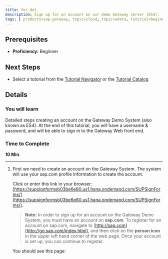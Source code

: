 ```yaml
---
title: for del
description: Sign up for an account on our demo Gateway server (ES4).
tags: [ products>sap-gateway, topic>cloud, topic>odata, tutorial>beginner ]
---
```

## Prerequisites  
 - **Proficiency:** Beginner

## Next Steps
 - Select a tutorial from the [Tutorial Navigator](http://go.sap.com/developer/tutorial-navigator.html) or the [Tutorial Catalog](http://go.sap.com/developer/tutorials.html)

## Details
### You will learn
Detailed steps creating an account on the Gateway Demo System (also known as ES4).  At the end of this tutorial, you will have a username & password, and will be able to sign in to the Gateway Web front end.

### Time to Complete
**10 Min**.

---

1.  First we need to create an account on the Gateway System.  The system will use your sap.com profile information to create the account.

    Click or enter this link in your browser: [https://supsignformsb03be6e80.us1.hana.ondemand.com/SUPSignForms/](https://supsignformsb03be6e80.us1.hana.ondemand.com/SUPSignForms/).

    > **Note:** In order to sign up for an account on the Gateway Demo System, you must have an account on **sap.com**.  To register for an account on sap.com, navigate to [http://sap.com](http://go.sap.com/index.html), and then click on the **person icon** in the upper left hand corner of the web page. Once your account is set up, you can continue to register.

    You should see this page:
